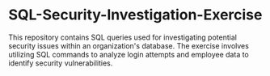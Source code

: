 # SQL-Security-Investigation-Exercise
This repository contains SQL queries used for investigating potential security issues within an organization's database. The exercise involves utilizing SQL commands to analyze login attempts and employee data to identify security vulnerabilities.
